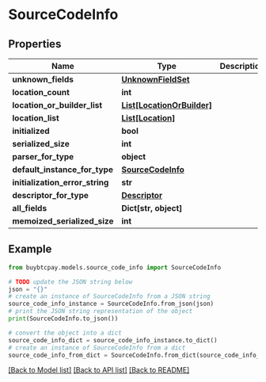 # SourceCodeInfo


## Properties

Name | Type | Description | Notes
------------ | ------------- | ------------- | -------------
**unknown_fields** | [**UnknownFieldSet**](UnknownFieldSet.md) |  | [optional] 
**location_count** | **int** |  | [optional] 
**location_or_builder_list** | [**List[LocationOrBuilder]**](LocationOrBuilder.md) |  | [optional] 
**location_list** | [**List[Location]**](Location.md) |  | [optional] 
**initialized** | **bool** |  | [optional] 
**serialized_size** | **int** |  | [optional] 
**parser_for_type** | **object** |  | [optional] 
**default_instance_for_type** | [**SourceCodeInfo**](SourceCodeInfo.md) |  | [optional] 
**initialization_error_string** | **str** |  | [optional] 
**descriptor_for_type** | [**Descriptor**](Descriptor.md) |  | [optional] 
**all_fields** | **Dict[str, object]** |  | [optional] 
**memoized_serialized_size** | **int** |  | [optional] 

## Example

```python
from buybtcpay.models.source_code_info import SourceCodeInfo

# TODO update the JSON string below
json = "{}"
# create an instance of SourceCodeInfo from a JSON string
source_code_info_instance = SourceCodeInfo.from_json(json)
# print the JSON string representation of the object
print(SourceCodeInfo.to_json())

# convert the object into a dict
source_code_info_dict = source_code_info_instance.to_dict()
# create an instance of SourceCodeInfo from a dict
source_code_info_from_dict = SourceCodeInfo.from_dict(source_code_info_dict)
```
[[Back to Model list]](../README.md#documentation-for-models) [[Back to API list]](../README.md#documentation-for-api-endpoints) [[Back to README]](../README.md)


